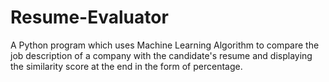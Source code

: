 # Resume-Evaluator
A Python program which uses Machine Learning Algorithm to compare the job description of a company with the candidate's resume and displaying the similarity score at the end in the form of percentage.
